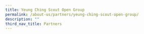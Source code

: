 ```yaml
---
title: Yeung Ching Scout Open Group
permalink: /about-us/partners/yeung-ching-scout-open-group/
description: ""
third_nav_title: Partners
---
```

